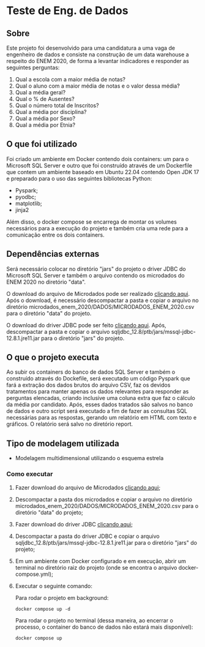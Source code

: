# Teste de Eng. de Dados

## Sobre
Este projeto foi desenvolvido para uma candidatura a uma vaga de engenheiro de dados e consiste na construção de um data warehouse a respeito do ENEM 2020, de forma a levantar indicadores e responder as seguintes perguntas:

1. Qual a escola com a maior média de notas?
2. Qual o aluno com a maior média de notas e o valor dessa média?
3. Qual a média geral?
4. Qual o % de Ausentes?
5. Qual o número total de Inscritos?
6. Qual a média por disciplina?
7. Qual a média por Sexo?
8. Qual a média por Etnia?

## O que foi utilizado
Foi criado um ambiente em Docker contendo dois containers: um para o Microsoft SQL Server e outro que foi construído através de um Dockerfile que contem um ambiente baseado em Ubuntu 22.04 contendo Open JDK 17 e preparado para o uso das seguintes bibliotecas Python:
- Pyspark;
- pyodbc;
- matplotlib;
- jinja2

Além disso, o docker compose se encarrega de montar os volumes necessários para a execução do projeto e também cria uma rede para a comunicação entre os dois containers.


## Dependências externas
Será necessário colocar no diretório "jars" do projeto o driver JDBC do Microsoft SQL Server e também o arquivo contendo os microdados do ENEM 2020 no diretório "data".

O download do arquivo de Microdados pode ser realizado [clicando aqui](https://download.inep.gov.br/microdados/microdados_enem_2020.zip).
Após o download, é necessário descompactar a pasta e copiar o arquivo no diretório microdados_enem_2020/DADOS/MICRODADOS_ENEM_2020.csv para o diretório "data" do projeto.

O download do driver JDBC pode ser feito [clicando aqui](https://go.microsoft.com/fwlink/?linkid=2283744).
Após, descompactar a pasta e copiar o arquivo sqljdbc_12.8/ptb/jars/mssql-jdbc-12.8.1.jre11.jar para o diretório "jars" do projeto.


## O que o projeto executa
Ao subir os containers do banco de dados SQL Server e também o construído através do Dockefile, será executado um código Pyspark que fará a extração dos dados brutos do arquivo CSV, faz os devidos tratamentos para manter apenas os dados relevantes para responder as perguntas elencadas, criando inclusive uma coluna extra que faz o cálculo da média por candidato. Após, esses dados tratados são salvos no banco de dados e outro script será executado a fim de fazer as consultas SQL necessárias para as respostas, gerando um relatório em HTML com texto e gráficos. O relatório será salvo no diretório report.  


## Tipo de modelagem utilizada
- Modelagem multidimensional utilizando o esquema estrela



### Como executar

1. Fazer download do arquivo de Microdados [clicando aqui](https://download.inep.gov.br/microdados/microdados_enem_2020.zip);
2. Descompactar a pasta dos microdados e copiar o arquivo no diretório microdados_enem_2020/DADOS/MICRODADOS_ENEM_2020.csv para o diretório "data" do projeto;
3. Fazer download do driver JDBC [clicando aqui](https://go.microsoft.com/fwlink/?linkid=2283744);
4. Descompactar a pasta do driver JDBC e copiar o arquivo sqljdbc_12.8/ptb/jars/mssql-jdbc-12.8.1.jre11.jar para o diretório "jars" do projeto;
5. Em um ambiente com Docker configurado e em execução, abrir um terminal no diretório raiz do projeto (onde se encontra o arquivo docker-compose.yml);
6. Executar o seguinte comando:
   
   Para rodar o projeto em background:
   
   ```
   docker compose up -d
   ```
   
    Para rodar o projeto no terminal (dessa maneira, ao encerrar o processo, o container do banco de dados não estará mais disponível):

   ```
   docker compose up
   ```



